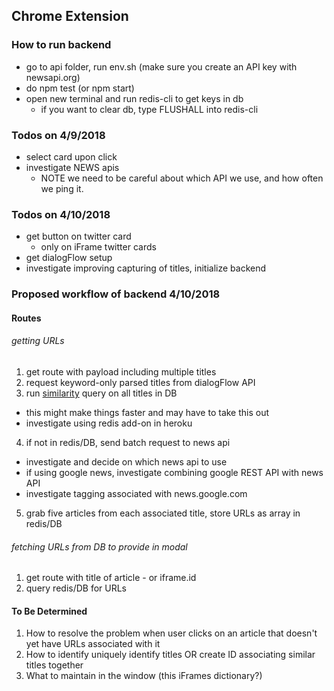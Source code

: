## Chrome Extension
### How to run backend
- go to api folder, run env.sh (make sure you create an API key with newsapi.org)
- do npm test (or npm start)
- open new terminal and run redis-cli to get keys in db
  * if you want to clear db, type FLUSHALL into redis-cli

### Todos on 4/9/2018
- select card upon click
- investigate NEWS apis
  * NOTE we need to be careful about which API we use, and how often we ping it.  

### Todos on 4/10/2018
- get button on twitter card
  * only on iFrame twitter cards 
- get dialogFlow setup
- investigate improving capturing of titles, initialize backend

### Proposed workflow of backend 4/10/2018

#### Routes

###### getting URLs 
1. get route with payload including multiple titles 
2. request keyword-only parsed titles from dialogFlow API
3. run [similarity](https://www.npmjs.com/package/similarity) query on all titles in DB 
  * this might make things faster and may have to take this out
  * investigate using redis add-on in heroku 
4. if not in redis/DB, send batch request to news api
  * investigate and decide on which news api to use
  * if using google news, investigate combining google REST API with news API
  * investigate tagging associated with news.google.com 
5.  grab five articles from each associated title, store URLs as array in redis/DB

###### fetching URLs from DB to provide in modal
1. get route with title of article - or iframe.id 
2. query redis/DB for URLs

#### To Be Determined
1. How to resolve the problem when user clicks on an article that doesn't yet have URLs associated with it
2. How to identify uniquely identify titles OR create ID associating similar titles together 
3. What to maintain in the window (this iFrames dictionary?)
